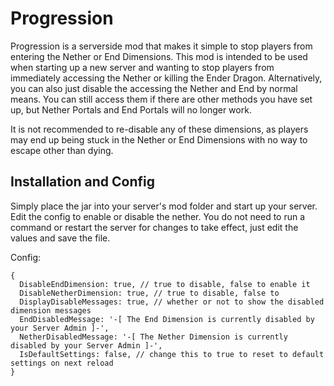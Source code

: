# Progression

Progression is a serverside mod that makes it simple to stop players from entering the Nether or End Dimensions. This mod is intended to be used when starting up a new server and wanting to stop players from immediately accessing the Nether or killing the Ender Dragon. Alternatively, you can also just disable the accessing the Nether and End by normal means. You can still access them if there are other methods you have set up, but Nether Portals and End Portals will no longer work.

It is not recommended to re-disable any of these dimensions, as players may end up being stuck in the Nether or End Dimensions with no way to escape other than dying.

## Installation and Config

Simply place the jar into your server's mod folder and start up your server. Edit the config to enable or disable the nether. You do not need to run a command or restart the server for changes to take effect, just edit the values and save the file.

Config:

```json5
{
  DisableEndDimension: true, // true to disable, false to enable it
  DisableNetherDimension: true, // true to disable, false to
  DisplayDisableMessages: true, // whether or not to show the disabled dimension messages
  EndDisabledMessage: '-[ The End Dimension is currently disabled by your Server Admin ]-',
  NetherDisabledMessage: '-[ The Nether Dimension is currently disabled by your Server Admin ]-',
  IsDefaultSettings: false, // change this to true to reset to default settings on next reload
}
```
